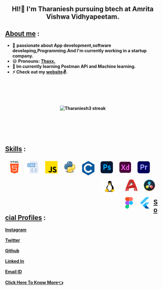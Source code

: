 
## <p align="center"><b>HI!👋 I'm Tharaniesh pursuing btech at Amrita Vishwa Vidhyapeetam.</b></p>
## <u>About me</u> :
- 🔭 <b>passionate about App development,software developing,Programming.And I'm currently working in a startup company.  </b>
- 😄 <b>Pronouns: <u>Thaxx.</u><b>
- 🔮 <b>Im currently learning Postman APi and Machine learning.</b>
- ⚡ <b>Check out my [website](https://tharaniesh3.github.io/website/)✌️.</b>
<br>
<p align="center">
    <a>
        <img style="margin:50px" alt="Tharaniesh3 streak" src="https://github-readme-streak-stats.herokuapp.com/?user=Tharaniesh3&theme=midnight-purple&hide_border=true&border=DD0404&ring=00DDCF&background=000000&stroke=00DDAA&fire=DD08DC&currStreakNum=DD0202"/>
    </center></a>
</p>
<br>

## <u>Skills</u> :

<img align="left" alt="HTML5" width="40px" style="margin:10px"  src="assets/html-5.png" />
<img align="left" alt="CSS3" width="40px" style="margin:10px"  src="assets/css.png" />
<img align="left" alt="JavaScript" width="40px" style="margin:10px"  src="assets/js.png" />
<img align="left" alt="Python" width="40px" style="margin:10px"  src="assets/python.png" />
<img align="left" alt="c" width="40px" style="margin:10px"  src="assets/c.png" />
<img align="left" alt="photoshop" width="40px" style="margin:10px"  src="assets/photoshop.png" />
<img align="left" alt="xd" width="40px" style="margin:10px"  src="assets/xd.png" />
<img align="left" alt="premeire pro" width="40px" style="margin:10px"  src="assets/premiere-pro.png" />
<img align="left" alt="linux" width="60px" style="margin:10px"  src="assets/linux.png" />
<img align="left" alt="Autocad" width="40px" height="37" style="margin:10px"  src="assets/autocad.png" />
<img align="left" alt="davinci" width="auto" height="37" style="margin:10px"  src="assets/davinci.png" />
<img align="left" alt="figma" width="auto" height="37" style="margin:10px"  src="assets/figma.png" />
<img align="left" alt="flutter" width="auto" height="37" style="margin:10px"  src="assets/flutter.png" />

<br>
<br>
<br>
<br>
<br> 
<br>

## <u>Social Profiles</u> :
[Instagram](https://www.instagram.com/__thaxx__/)
<br>
<br>
[Twitter](https://twitter.com/_Tharaniesh_)
<br>
<br>
[Github](https://github.com/Tharaniesh3/)
<br>
<br>
[Linked In](https://www.linkedin.com/in/tharaniesh-p-r-1429a3171/)
<br>
<br>
[Email ID](mailto:www.tharanieshmarvel@gmail.com)
<br> 
<br>
[Click Here To Know More👈](https://tharaniesh3.github.io/website/)

</span>
